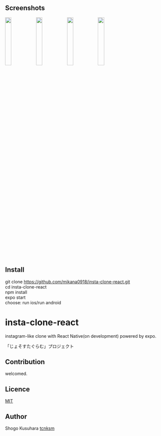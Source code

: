 ## Screenshots
<img width="20%" height="20%" style="width:20%, height:20%" src="https://github.com/mikana0918/insta-clone-react/blob/master/SS1.png"><img width="20%" height="20%" style="width:20%, height:20%" src="https://github.com/mikana0918/insta-clone-react/blob/master/SS2.png"><img width="20%" height="20%" style="width:20%, height:20%" src="https://github.com/mikana0918/insta-clone-react/blob/master/SS3.png"><img width="20%" height="20%" style="width:20%, height:20%" src="https://github.com/mikana0918/insta-clone-react/blob/master/SS4.png">

## Install
git clone https://github.com/mikana0918/insta-clone-react.git</br>
cd insta-clone-react</br>
npm install</br>
expo start</br>
choose: run ios/run android

# insta-clone-react
instagram-like clone with React Native(on development)
powered by expo.</br>

「じょそすたぐらむ」プロジェクト</br>

## Contribution
welcomed.

## Licence

[MIT](https://github.com/tcnksm/tool/blob/master/LICENCE)

## Author
Shogo Kusuhara
[tcnksm](https://github.com/tcnksm)
